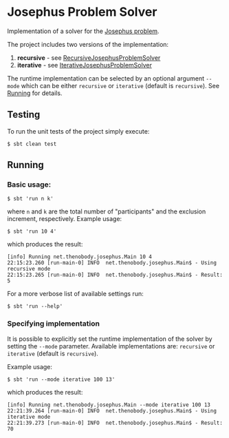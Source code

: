 # Josephus Problem Solver

Implementation of a solver for the [Josephus problem](https://en.wikipedia.org/wiki/Josephus_problem).

The project includes two versions of the implementation:

1.  **recursive** - see [RecursiveJosephusProblemSolver](https://github.com/thenobody/josephus-problem/blob/master/src/main/scala/net/thenobody/josephus/solver/RecursiveJosephusProblemSolver.scala)
1.  **iterative** - see [IterativeJosephusProblemSolver](https://github.com/thenobody/josephus-problem/blob/master/src/main/scala/net/thenobody/josephus/solver/IterativeJosephusProblemSolver.scala)

The runtime implementation can be selected by an optional argument `--mode` which can be either `recursive` or `iterative` (default is `recursive`).
See [Running](#running) for details.

## Testing
To run the unit tests of the project simply execute:

    $ sbt clean test

## Running

### Basic usage:
    $ sbt 'run n k'

where `n` and `k` are the total number of "participants" and the exclusion increment, respectively.
Example usage:

    $ sbt 'run 10 4'

which produces the result:
```
[info] Running net.thenobody.josephus.Main 10 4
22:15:23.260 [run-main-0] INFO  net.thenobody.josephus.Main$ - Using recursive mode
22:15:23.265 [run-main-0] INFO  net.thenobody.josephus.Main$ - Result: 5
```

For a more verbose list of available settings run:

    $ sbt 'run --help'

### Specifying implementation
It is possible to explicitly set the runtime implementation of the solver by setting the `--mode` parameter. Available implementations are: `recursive` or `iterative` (default is `recursive`).

Example usage:
    
    $ sbt 'run --mode iterative 100 13'
    
which produces the result:
```
[info] Running net.thenobody.josephus.Main --mode iterative 100 13
22:21:39.264 [run-main-0] INFO  net.thenobody.josephus.Main$ - Using iterative mode
22:21:39.273 [run-main-0] INFO  net.thenobody.josephus.Main$ - Result: 70
```
